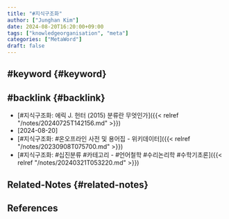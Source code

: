 ```yaml
---
title: "#지식구조화"
author: ["Junghan Kim"]
date: 2024-08-20T16:20:00+09:00
tags: ["knowledgeorganisation", "meta"]
categories: ["MetaWord"]
draft: false
---
```


## #keyword {#keyword}


## #backlink {#backlink}

-   [#지식구조화: 에릭 J. 헌터 (2015) 분류란 무엇인가]({{< relref "/notes/20240725T142156.md" >}})
-   [2024-08-20]
-   [#지식구조화: #온오프라인 사전 및 용어집 - 위키데이터]({{< relref "/notes/20230908T075700.md" >}})
-   [#지식구조화: #십진분류 #카테고리 - #언어철학 #수리논리학 #수학기초론]({{< relref "/notes/20240321T053220.md" >}})


## Related-Notes {#related-notes}

## References

<style>.csl-entry{text-indent: -1.5em; margin-left: 1.5em;}</style><div class="csl-bib-body">
</div>
